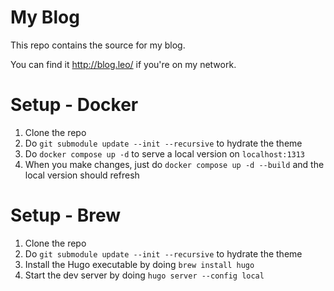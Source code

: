 # My Blog
This repo contains the source for my blog.

You can find it http://blog.leo/ if you're on my network.

# Setup - Docker
1. Clone the repo
2. Do `git submodule update --init --recursive` to hydrate the theme
3. Do `docker compose up -d` to serve a local version on `localhost:1313`
4. When you make changes, just do `docker compose up -d --build` and the local version should refresh

# Setup - Brew
1. Clone the repo
2. Do `git submodule update --init --recursive` to hydrate the theme
3. Install the Hugo executable by doing `brew install hugo`
4. Start the dev server by doing `hugo server --config local`